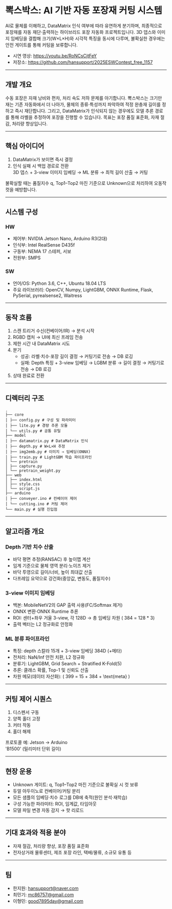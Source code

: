 # 뽁스박스: AI 기반 자동 포장재 커팅 시스템

AI로 물체를 이해하고, DataMatrix 인식 여부에 따라 유연하게 분기하며, 최종적으로 포장재를 자동 재단·출력하는 하이브리드 포장 자동화 프로젝트입니다. 3D 뎁스와 이미지 임베딩을 결합해 크기(W×L×H)와 시각적 특징을 동시에 다루며, 불확실한 경우에는 안전 게이트를 통해 커팅을 보류합니다.

- 시연 영상: https://youtu.be/RoNCsCjtFeY
- 저장소: https://github.com/hansupport/2025ESWContest_free_1157

---

## 개발 개요

수동 포장은 자재 낭비와 편차, 처리 속도 저하 문제를 야기합니다. 뽁스박스는 크기만 재는 기존 자동화에서 더 나아가, 물체의 종류·특성까지 파악하여 적정 완충재 길이를 정하고 즉시 재단합니다. 그리고, DataMatrix가 인식되지 않는 경우에도 모델 추론 경로를 통해 라벨을 추정하여 포장을 진행할 수 있습니다. 목표는 포장 품질 표준화, 자재 절감, 처리량 향상입니다.

---

## 핵심 아이디어

1) DataMatrix가 보이면 즉시 결정
2) 인식 실패 시 백업 경로로 전환  
   3D 뎁스 + 3-view 이미지 임베딩 → ML 분류 → 최적 길이 산출 → 커팅

불확실할 때는 품질지수 q, Top1–Top2 마진 기준으로 Unknown으로 처리하여 오동작 컷을 예방합니다.

---

## 시스템 구성

### HW
- 제어부: NVIDIA Jetson Nano, Arduino R3(2대)
- 인식부: Intel RealSense D435f
- 구동부: NEMA 17 스테퍼, 서보
- 전원부: SMPS

### SW
- 언어/OS: Python 3.6, C++, Ubuntu 18.04 LTS
- 주요 라이브러리: OpenCV, Numpy, LightGBM, ONNX Runtime, Flask, PySerial, pyrealsense2, Waitress

---

## 동작 흐름

1. 스캔 트리거 수신(컨베이어/IR) → 분석 시작
2. RGBD 캡처 → UI에 최신 프레임 전송
3. 제한 시간 내 DataMatrix 시도
4. 분기
   - 성공: 라벨·치수·포장 길이 결정 → 커팅기로 전송 → DB 로깅
   - 실패: Depth 특징 + 3-view 임베딩 → LGBM 분류 → 길이 결정 → 커팅기로 전송 → DB 로깅
5. 상태 완료로 전환

---

## 디렉터리 구조
```text
.
├── core
│ ├── config.py # 구성 및 파라미터
│ ├── lite.py # 경량 추론 모듈
│ └── utils.py # 공통 유틸
├── model
│ ├── datamatrix.py # DataMatrix 인식
│ ├── depth.py # W×L×H 추정
│ ├── img2emb.py # 이미지 → 임베딩(ONNX)
│ ├── train.py # LightGBM 학습 파이프라인
│ └── pretrain
│ ├── capture.py
│ └── pretrain_weight.py
├── web
│ ├── index.html
│ ├── style.css
│ └── script.js
├── arduino
│ ├── conveyer.ino # 컨베이어 제어
│ └── cutting.ino # 커팅 제어
└── main.py # 실행 진입점
```

---

## 알고리즘 개요

### Depth 기반 치수 산출
- 바닥 평면 추정(RANSAC) 후 높이맵 계산
- 임계 기준으로 물체 영역 분리·노이즈 제거
- 바닥 투영으로 길이/너비, 높이 최대값 산출
- 다프레임 요약으로 강건화(중앙값, 변동도, 품질지수)

### 3-view 이미지 임베딩
- 백본: MobileNetV2의 GAP 출력 사용(FC/Softmax 제거)
- ONNX 변환·ONNX Runtime 추론
- ROI: 센터+좌우 거울 3-view, 각 128D → 총 임베딩 차원  \( 384 = 128 \*  3\)
- 출력 벡터는 L2 정규화로 안정화

### ML 분류 파이프라인
- 특징: depth 스칼라 15개 + 3-view 임베딩 384D (+메타)
- 전처리: NaN/Inf 안전 치환, L2 정규화
- 분류기: LightGBM, Grid Search + Stratified K-Fold(5)
- 추론: 클래스 확률, Top-1 및 신뢰도 산출
- 차원 메모(데이터 자산화):  \( 399 = 15 + 384 + \text{meta} \)

---

## 커팅 제어 시퀀스

1. 디스펜서 구동
2. 양쪽 홀더 고정
3. 커터 작동
4. 홀더 해제

프로토콜 예: Jetson → Arduino  
'B1500' (밀리미터 단위 길이)

---

## 현장 운용

- Unknown 게이트: q, Top1–Top2 마진 기준으로 불확실 시 컷 보류
- 듀얼 아두이노로 컨베이어/커팅 분리
- 모든 샘플의 임베딩·치수 로그를 DB에 축적(원인 분석·재학습)
- 구성 가능한 파라미터: ROI, 임계값, 타임아웃
- 모델 파일 변경 자동 감지 → 핫 리로드

---

## 기대 효과와 적용 분야

- 자재 절감, 처리량 향상, 포장 품질 표준화
- 전자상거래 물류센터, 제조 포장 라인, 택배/물류, 소규모 유통 등

---

## 팀

- 한지원: hansupport@naver.com
- 최민기: mc86757@gmail.com
- 이형민: good7895day@gmail.com
